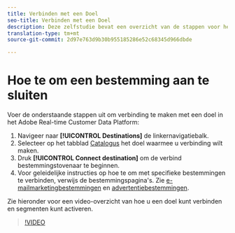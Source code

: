 ```yaml
---
title: Verbinden met een Doel
seo-title: Verbinden met een Doel
description: Deze zelfstudie bevat een overzicht van de stappen voor het maken van een verbinding met een doel in het Adobe Real-time Customer Data Platform
translation-type: tm+mt
source-git-commit: 2d97e763d9b30b955185286e52c68345d966dbde

---
```



# Hoe te om een bestemming aan te sluiten

Voer de onderstaande stappen uit om verbinding te maken met een doel in het Adobe Real-time Customer Data Platform:

1. Navigeer naar **[!UICONTROL Destinations]** de linkernavigatiebalk.
2. Selecteer op het tabblad [Catalogus](/help/rtcdp/destinations/destinations-workspace.md#catalog) het doel waarmee u verbinding wilt maken.
3. Druk **[!UICONTROL Connect destination]** om de verbind bestemmingstovenaar te beginnen.
4. Voor geleidelijke instructies op hoe te om met specifieke bestemmingen te verbinden, verwijs de bestemmingspagina&#39;s. Zie [e-mailmarketingbestemmingen](/help/rtcdp/destinations/email-marketing-destinations.md) en [advertentiebestemmingen](/help/rtcdp/destinations/advertising-destinations.md).

Zie hieronder voor een video-overzicht van hoe u een doel kunt verbinden en segmenten kunt activeren.

>[!VIDEO](https://video.tv.adobe.com/v/29710?quality=12)